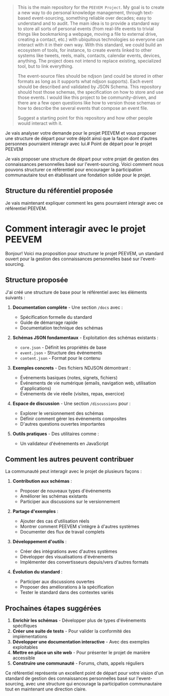 > This is the main repository for the `PEEVEM Project`. My goal is to create a new way to do personal knowledge management, through text-based event-sourcing, something reliable over decades; easy to understand and to audit. The main idea is to provide a standard way to store all sorts of personal events (from real-life events to trivial things like bookmarking a webpage, moving a file to external drive, creating a contact, etc.) with ubiquitous technologies so everyone can interact with it in their own way. With this standard, we could build an ecosystem of tools, for instance, to create events linked to other systems like tweets, reels, mails, contacts, calendar events, devices, anything. The project does not intend to replace existing, specialized tool, but to link everything.
> 
> The event-source files should be ndjson (and could be stored in other formats as long as it supports what ndjson supports). Each event should be described and validated by JSON Schema. This repository should host those schemas, the specification on how to store and use those events. I would like this project to be community-driven, and there are a few open questions like how to version those schemas or how to describe the several events that compose an event file.
> 
> Suggest a starting point for this repository and how other people would interact with it.

Je vais analyser votre demande pour le projet PEEVEM et vous proposer une structure de départ pour votre dépôt ainsi que la façon dont d'autres personnes pourraient interagir avec lui.# Point de départ pour le projet PEEVEM

Je vais proposer une structure de départ pour votre projet de gestion des connaissances personnelles basé sur l'event-sourcing. Voici comment nous pouvons structurer ce référentiel pour encourager la participation communautaire tout en établissant une fondation solide pour le projet.

## Structure du référentiel proposée

Je vais maintenant expliquer comment les gens pourraient interagir avec ce référentiel PEEVEM.

# Comment interagir avec le projet PEEVEM

Bonjour! Voici ma proposition pour structurer le projet PEEVEM, un standard ouvert pour la gestion des connaissances personnelles basé sur l'event-sourcing.

## Structure proposée

J'ai créé une structure de base pour le référentiel avec les éléments suivants :

1. **Documentation complète** - Une section `/docs` avec :
    - Spécification formelle du standard
    - Guide de démarrage rapide
    - Documentation technique des schémas

2. **Schémas JSON fondamentaux** - Exploitation des schémas existants :
    - `core.json` - Définit les propriétés de base
    - `event.json` - Structure des événements
    - `content.json` - Format pour le contenu

3. **Exemples concrets** - Des fichiers NDJSON démontrant :
    - Événements basiques (notes, signets, fichiers)
    - Événements de vie numérique (emails, navigation web, utilisation d'applications)
    - Événements de vie réelle (visites, repas, exercice)

4. **Espace de discussion** - Une section `/discussions` pour :
    - Explorer le versionnement des schémas
    - Définir comment gérer les événements composites
    - D'autres questions ouvertes importantes

5. **Outils pratiques** - Des utilitaires comme :
    - Un validateur d'événements en JavaScript

## Comment les autres peuvent contribuer

La communauté peut interagir avec le projet de plusieurs façons :

1. **Contribution aux schémas** :
    - Proposer de nouveaux types d'événements
    - Améliorer les schémas existants
    - Participer aux discussions sur le versionnement

2. **Partage d'exemples** :
    - Ajouter des cas d'utilisation réels
    - Montrer comment PEEVEM s'intègre à d'autres systèmes
    - Documenter des flux de travail complets

3. **Développement d'outils** :
    - Créer des intégrations avec d'autres systèmes
    - Développer des visualisations d'événements
    - Implémenter des convertisseurs depuis/vers d'autres formats

4. **Évolution du standard** :
    - Participer aux discussions ouvertes
    - Proposer des améliorations à la spécification
    - Tester le standard dans des contextes variés

## Prochaines étapes suggérées

1. **Enrichir les schémas** - Développer plus de types d'événements spécifiques
2. **Créer une suite de tests** - Pour valider la conformité des implémentations
3. **Développer une documentation interactive** - Avec des exemples exploitables
4. **Mettre en place un site web** - Pour présenter le projet de manière accessible
5. **Construire une communauté** - Forums, chats, appels réguliers

Ce référentiel représente un excellent point de départ pour votre vision d'un standard de gestion des connaissances personnelles basé sur l'event-sourcing, avec une structure qui encourage la participation communautaire tout en maintenant une direction claire.
